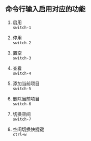 ## 命令行输入启用对应的功能

1. 启用  
`switch-1`

2. 停用  
`switch-2`

3. 置空  
`switch-3`

4. 查看  
`switch-4`

5. 添加当前项目  
`switch-5`

6. 删除当前项目  
`switch-6`

7. 切换空间  
`switch-7`

8. 空间切换快捷键  
`ctrl+w`
